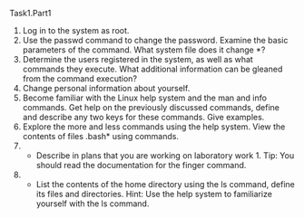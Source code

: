 Task1.Part1
1) Log in to the system as root.
2) Use the passwd command to change the password. Examine the basic
parameters of the command. What system file does it change *?
3) Determine the users registered in the system, as well as what commands they
execute. What additional information can be gleaned from the command
execution?
4) Change personal information about yourself.
5) Become familiar with the Linux help system and the man and info commands.
Get help on the previously discussed commands, define and describe any two
keys for these commands. Give examples.
6) Explore the more and less commands using the help system. View the contents
of files .bash* using commands.
7) * Describe in plans that you are working on laboratory work 1. Tip: You should
read the documentation for the finger command.
8) * List the contents of the home directory using the ls command, define its files
and directories. Hint: Use the help system to familiarize yourself with the ls
command.